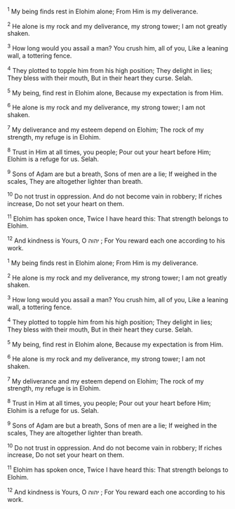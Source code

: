 <sup>1</sup> My being finds rest in Elohim alone; From Him is my deliverance.

<sup>2</sup> He alone is my rock and my deliverance, my strong tower; I am not greatly shaken.

<sup>3</sup> How long would you assail a man? You crush him, all of you, Like a leaning wall, a tottering fence.

<sup>4</sup> They plotted to topple him from his high position; They delight in lies; They bless with their mouth, But in their heart they curse. Selah.

<sup>5</sup> My being, find rest in Elohim alone, Because my expectation is from Him.

<sup>6</sup> He alone is my rock and my deliverance, my strong tower; I am not shaken.

<sup>7</sup> My deliverance and my esteem depend on Elohim; The rock of my strength, my refuge is in Elohim.

<sup>8</sup> Trust in Him at all times, you people; Pour out your heart before Him; Elohim is a refuge for us. Selah.

<sup>9</sup> Sons of Aḏam are but a breath, Sons of men are a lie; If weighed in the scales, They are altogether lighter than breath.

<sup>10</sup> Do not trust in oppression. And do not become vain in robbery; If riches increase, Do not set your heart on them.

<sup>11</sup> Elohim has spoken once, Twice I have heard this: That strength belongs to Elohim.

<sup>12</sup> And kindness is Yours, O יהוה ; For You reward each one according to his work.

<sup>1</sup> My being finds rest in Elohim alone; From Him is my deliverance.

<sup>2</sup> He alone is my rock and my deliverance, my strong tower; I am not greatly shaken.

<sup>3</sup> How long would you assail a man? You crush him, all of you, Like a leaning wall, a tottering fence.

<sup>4</sup> They plotted to topple him from his high position; They delight in lies; They bless with their mouth, But in their heart they curse. Selah.

<sup>5</sup> My being, find rest in Elohim alone, Because my expectation is from Him.

<sup>6</sup> He alone is my rock and my deliverance, my strong tower; I am not shaken.

<sup>7</sup> My deliverance and my esteem depend on Elohim; The rock of my strength, my refuge is in Elohim.

<sup>8</sup> Trust in Him at all times, you people; Pour out your heart before Him; Elohim is a refuge for us. Selah.

<sup>9</sup> Sons of Aḏam are but a breath, Sons of men are a lie; If weighed in the scales, They are altogether lighter than breath.

<sup>10</sup> Do not trust in oppression. And do not become vain in robbery; If riches increase, Do not set your heart on them.

<sup>11</sup> Elohim has spoken once, Twice I have heard this: That strength belongs to Elohim.

<sup>12</sup> And kindness is Yours, O יהוה ; For You reward each one according to his work.

